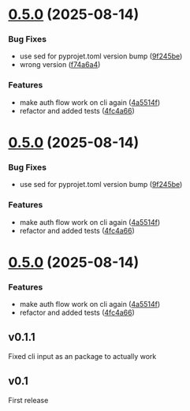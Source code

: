 # [0.5.0](https://github.com/martynvdijke/youtube-playlist-randomizer/compare/v0.4.0...v0.5.0) (2025-08-14)


### Bug Fixes

* use sed for pyprojet.toml version bump ([9f245be](https://github.com/martynvdijke/youtube-playlist-randomizer/commit/9f245beee00ce636dac96d83af54d357ed315557))
* wrong version ([f74a6a4](https://github.com/martynvdijke/youtube-playlist-randomizer/commit/f74a6a4eef4efb89f7ded4862c49707abfd5d190))


### Features

* make auth flow work on cli again ([4a5514f](https://github.com/martynvdijke/youtube-playlist-randomizer/commit/4a5514f8593ba684342dc8898688d8464fdf40cd))
* refactor and added tests ([4fc4a66](https://github.com/martynvdijke/youtube-playlist-randomizer/commit/4fc4a66c61f90bfd868e18da807f265b54bef84e))

# [0.5.0](https://github.com/martynvdijke/youtube-playlist-randomizer/compare/v0.4.0...v0.5.0) (2025-08-14)


### Bug Fixes

* use sed for pyprojet.toml version bump ([9f245be](https://github.com/martynvdijke/youtube-playlist-randomizer/commit/9f245beee00ce636dac96d83af54d357ed315557))


### Features

* make auth flow work on cli again ([4a5514f](https://github.com/martynvdijke/youtube-playlist-randomizer/commit/4a5514f8593ba684342dc8898688d8464fdf40cd))
* refactor and added tests ([4fc4a66](https://github.com/martynvdijke/youtube-playlist-randomizer/commit/4fc4a66c61f90bfd868e18da807f265b54bef84e))

# [0.5.0](https://github.com/martynvdijke/youtube-playlist-randomizer/compare/v0.4.0...v0.5.0) (2025-08-14)


### Features

* make auth flow work on cli again ([4a5514f](https://github.com/martynvdijke/youtube-playlist-randomizer/commit/4a5514f8593ba684342dc8898688d8464fdf40cd))
* refactor and added tests ([4fc4a66](https://github.com/martynvdijke/youtube-playlist-randomizer/commit/4fc4a66c61f90bfd868e18da807f265b54bef84e))

## v0.1.1

Fixed cli input as an package to actually work

## v0.1

First release

